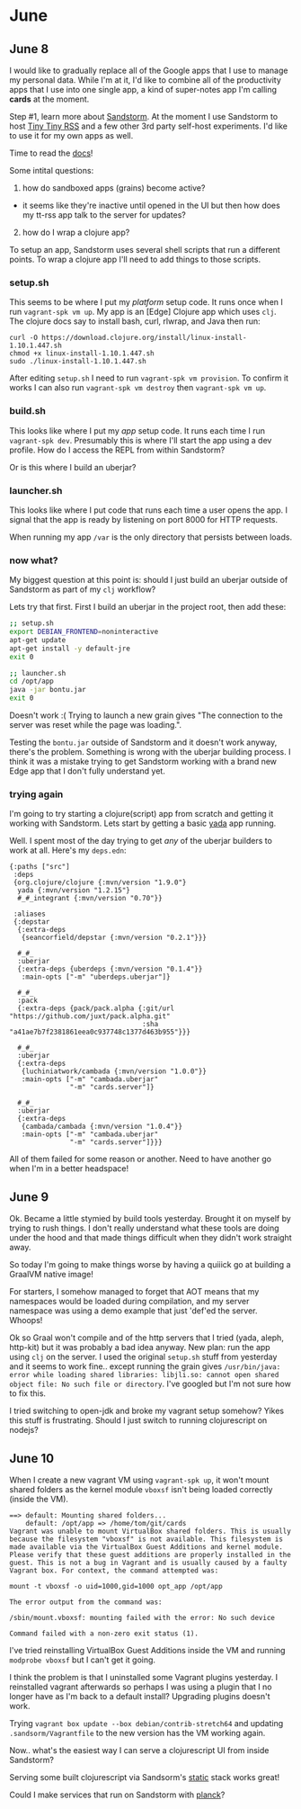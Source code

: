 # June

## June 8

I would like to gradually replace all of the Google apps that I use to manage my personal data. While I'm at it, I'd like to combine all of the productivity apps that I use into one single app, a kind of super-notes app I'm calling **cards** at the moment.

Step #1, learn more about [Sandstorm](https://sandstorm.io/). At the moment I use Sandstorm to host [Tiny Tiny RSS](https://tt-rss.org/) and a few other 3rd party self-host experiments. I'd like to use it for my own apps as well.

Time to read the [docs](https://docs.sandstorm.io/en/latest/)!

Some intital questions:
 1. how do sandboxed apps (grains) become active?
   - it seems like they're inactive until opened in the UI but then how does my tt-rss app talk to the server for updates?
 2. how do I wrap a clojure app?

To setup an app, Sandstorm uses several shell scripts that run a different points. To wrap a clojure app I'll need to add things to those scripts.

### setup.sh

This seems to be where I put my *platform* setup code. It runs once when I run `vagrant-spk vm up`. My app is an [Edge] Clojure app which uses `clj`. The clojure docs say to install bash, curl, rlwrap, and Java then run:

```
curl -O https://download.clojure.org/install/linux-install-1.10.1.447.sh
chmod +x linux-install-1.10.1.447.sh
sudo ./linux-install-1.10.1.447.sh
```

After editing `setup.sh` I need to run `vagrant-spk vm provision`. To confirm it works I can also run `vagrant-spk vm destroy` then `vagrant-spk vm up`.

### build.sh

This looks like where I put my *app* setup code. It runs each time I run `vagrant-spk dev`. Presumably this is where I'll start the app using a dev profile. How do I access the REPL from within Sandstorm?

Or is this where I build an uberjar?

### launcher.sh

This looks like where I put code that runs each time a user opens the app.  I signal that the app is ready by listening on port 8000 for HTTP requests.

When running my app `/var` is the only directory that persists between loads.

### now what?

My biggest question at this point is: should I just build an uberjar outside of Sandstorm as part of my `clj` workflow?

Lets try that first. First I build an uberjar in the project root, then add these:

```sh
;; setup.sh
export DEBIAN_FRONTEND=noninteractive
apt-get update
apt-get install -y default-jre
exit 0

;; launcher.sh
cd /opt/app
java -jar bontu.jar
exit 0
```

Doesn't work :( Trying to launch a new grain gives "The connection to the server was reset while the page was loading.".

Testing the `bontu.jar` outside of Sandstorm and it doesn't work anyway, there's the problem. Something is wrong with the uberjar building process. I think it was a mistake trying to get Sandstorm working with a brand new Edge app that I don't fully understand yet.

### trying again

I'm going to try starting a clojure(script) app from scratch and getting it working with Sandstorm. Lets start by getting a basic [yada](https://juxt.pro/yada/manual/index.html) app running.

Well. I spent most of the day trying to get *any* of the uberjar builders to work at all. Here's my `deps.edn`:

```
{:paths ["src"]
 :deps
 {org.clojure/clojure {:mvn/version "1.9.0"}
  yada {:mvn/version "1.2.15"}
  #_#_integrant {:mvn/version "0.70"}}

 :aliases
 {:depstar
  {:extra-deps
   {seancorfield/depstar {:mvn/version "0.2.1"}}}

  #_#_
  :uberjar
  {:extra-deps {uberdeps {:mvn/version "0.1.4"}}
   :main-opts ["-m" "uberdeps.uberjar"]}

  #_#_
  :pack
  {:extra-deps {pack/pack.alpha {:git/url "https://github.com/juxt/pack.alpha.git"
                                 :sha "a41ae7b7f2381861eea0c937748c1377d463b955"}}}

  #_#_
  :uberjar
  {:extra-deps
   {luchiniatwork/cambada {:mvn/version "1.0.0"}}
   :main-opts ["-m" "cambada.uberjar"
               "-m" "cards.server"]}

  #_#_
  :uberjar
  {:extra-deps
   {cambada/cambada {:mvn/version "1.0.4"}}
   :main-opts ["-m" "cambada.uberjar"
               "-m" "cards.server"]}}}

```

All of them failed for some reason or another. Need to have another go when I'm in a better headspace!

## June 9

Ok. Became a little stymied by build tools yesterday. Brought it on myself by trying to rush things. I don't really understand what these tools are doing under the hood and that made things difficult when they didn't work straight away.

So today I'm going to make things worse by having a quiiick go at building a GraalVM native image!

For starters, I somehow managed to forget that AOT means that my namespaces would be loaded during compilation, and my server namespace was using a demo example that just 'def'ed the server. Whoops!

Ok so Graal won't compile and of the http servers that I tried (yada, aleph, http-kit) but it was probably a bad idea anyway. New plan: run the app using `clj` on the server. I used the original `setup.sh` stuff from yesterday and it seems to work fine.. except running the grain gives `/usr/bin/java: error while loading shared libraries: libjli.so: cannot open shared object file: No such file or directory`. I've googled but I'm not sure how to fix this.

I tried switching to open-jdk and broke my vagrant setup somehow? Yikes this stuff is frustrating. Should I just switch to running clojurescript on nodejs?

## June 10

When I create a new vagrant VM using `vagrant-spk up`, it won't mount shared folders as the kernel module `vboxsf` isn't being loaded correctly (inside the VM).

```
==> default: Mounting shared folders...
    default: /opt/app => /home/tom/git/cards
Vagrant was unable to mount VirtualBox shared folders. This is usually
because the filesystem "vboxsf" is not available. This filesystem is
made available via the VirtualBox Guest Additions and kernel module.
Please verify that these guest additions are properly installed in the
guest. This is not a bug in Vagrant and is usually caused by a faulty
Vagrant box. For context, the command attempted was:

mount -t vboxsf -o uid=1000,gid=1000 opt_app /opt/app

The error output from the command was:

/sbin/mount.vboxsf: mounting failed with the error: No such device

Command failed with a non-zero exit status (1).
```

I've tried reinstalling VirtualBox Guest Additions inside the VM and running `modprobe vboxsf` but I can't get it going.

I think the problem is that I uninstalled some Vagrant plugins yesterday. I reinstalled vagrant afterwards so perhaps I was using a plugin that I no longer have as I'm back to a default install? Upgrading plugins doesn't work.

Trying `vagrant box update --box debian/contrib-stretch64` and updating `.sandsorm/Vagrantfile` to the new version has the VM working again.

Now.. what's the easiest way I can serve a clojurescript UI from inside Sandstorm?

Serving some built clojurescript via Sandsorm's [static](https://github.com/sandstorm-io/vagrant-spk/tree/master/stacks/static) stack works great!

Could I make services that run on Sandstorm with [planck](https://github.com/planck-repl/planck)?
